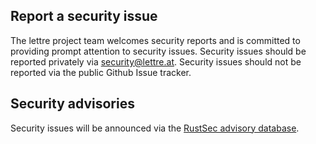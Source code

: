 ## Report a security issue

The lettre project team welcomes security reports and is committed to providing prompt attention to security issues.
Security issues should be reported privately via [security@lettre.at](mailto:security@lettre.at). Security issues
should not be reported via the public Github Issue tracker.

## Security advisories

Security issues will be announced via the [RustSec advisory database](https://github.com/RustSec/advisory-db).
